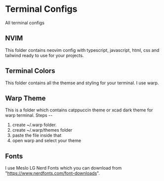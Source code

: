 # Terminal Configs
All terminal configs


## NVIM 
This folder contains neovim config with typescript, javascript, html, css and tailwind ready to use for your projects.

## Terminal Colors
This folder contains all the themse and styling for your terminal. I use warp.

## Warp Theme
This is a folder which contains catppuccin theme or xcad dark theme for warp terminal.
Steps -- 
  1. create ~/.warp folder.
  2. create ~/.warp/themes folder
  3. paste the file inside that
  4. open warp and select your theme

## Fonts
I use Meslo LG Nerd Fonts which you can download from "https://www.nerdfonts.com/font-downloads".

